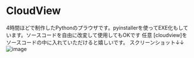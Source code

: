 # CloudView
4時間ほどで制作したPythonのプラウザです。pyinstallerを使ってEXE化もしています。ソースコードを自由に改変して使用してもOKです
任意 [cloudview]をソースコードの中に入れていただけると嬉しいです。
スクリーンショット↓↓
![image](https://github.com/user-attachments/assets/d08178e2-4742-4baa-983f-043338576cc4)



